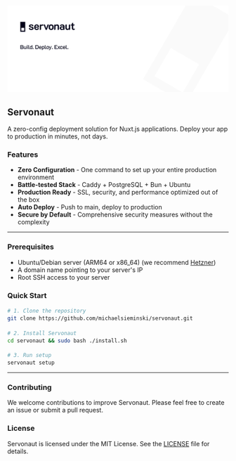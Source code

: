 ![Servonaut Banner](./public/banner.jpg)

## Servonaut

A zero-config deployment solution for Nuxt.js applications. Deploy your app to production in minutes, not days.

### Features

- **Zero Configuration** - One command to set up your entire production environment
- **Battle-tested Stack** - Caddy + PostgreSQL + Bun + Ubuntu
- **Production Ready** - SSL, security, and performance optimized out of the box
- **Auto Deploy** - Push to main, deploy to production
- **Secure by Default** - Comprehensive security measures without the complexity

---

### Prerequisites

- Ubuntu/Debian server (ARM64 or x86_64) (we recommend [Hetzner](https://www.hetzner.com/cloud/))
- A domain name pointing to your server's IP
- Root SSH access to your server

### Quick Start

```bash
# 1. Clone the repository
git clone https://github.com/michaelsieminski/servonaut.git

# 2. Install Servonaut
cd servonaut && sudo bash ./install.sh

# 3. Run setup
servonaut setup
```

---

### Contributing

We welcome contributions to improve Servonaut. Please feel free to create an issue or submit a pull request.

### License

Servonaut is licensed under the MIT License. See the [LICENSE](./LICENSE) file for details.
